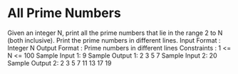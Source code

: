# All Prime Numbers

Given an integer N, print all the prime numbers that lie in the range 2 to N (both inclusive).
Print the prime numbers in different lines.
Input Format :
Integer N
Output Format :
Prime numbers in different lines
Constraints :
1 <= N <= 100
Sample Input 1:
9
Sample Output 1:
2
3
5
7
Sample Input 2:
20
Sample Output 2:
2
3
5
7
11
13
17
19